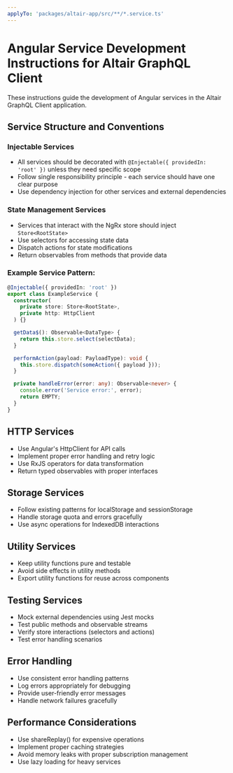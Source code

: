 ```yaml
---
applyTo: 'packages/altair-app/src/**/*.service.ts'
---
```


# Angular Service Development Instructions for Altair GraphQL Client

These instructions guide the development of Angular services in the Altair GraphQL Client application.

## Service Structure and Conventions

### Injectable Services
- All services should be decorated with `@Injectable({ providedIn: 'root' })` unless they need specific scope
- Follow single responsibility principle - each service should have one clear purpose
- Use dependency injection for other services and external dependencies

### State Management Services
- Services that interact with the NgRx store should inject `Store<RootState>`
- Use selectors for accessing state data
- Dispatch actions for state modifications
- Return observables from methods that provide data

### Example Service Pattern:
```typescript
@Injectable({ providedIn: 'root' })
export class ExampleService {
  constructor(
    private store: Store<RootState>,
    private http: HttpClient
  ) {}

  getData$(): Observable<DataType> {
    return this.store.select(selectData);
  }

  performAction(payload: PayloadType): void {
    this.store.dispatch(someAction({ payload }));
  }

  private handleError(error: any): Observable<never> {
    console.error('Service error:', error);
    return EMPTY;
  }
}
```

## HTTP Services
- Use Angular's HttpClient for API calls
- Implement proper error handling and retry logic
- Use RxJS operators for data transformation
- Return typed observables with proper interfaces

## Storage Services
- Follow existing patterns for localStorage and sessionStorage
- Handle storage quota and errors gracefully
- Use async operations for IndexedDB interactions

## Utility Services
- Keep utility functions pure and testable
- Avoid side effects in utility methods
- Export utility functions for reuse across components

## Testing Services
- Mock external dependencies using Jest mocks
- Test public methods and observable streams
- Verify store interactions (selectors and actions)
- Test error handling scenarios

## Error Handling
- Use consistent error handling patterns
- Log errors appropriately for debugging
- Provide user-friendly error messages
- Handle network failures gracefully

## Performance Considerations
- Use shareReplay() for expensive operations
- Implement proper caching strategies
- Avoid memory leaks with proper subscription management
- Use lazy loading for heavy services